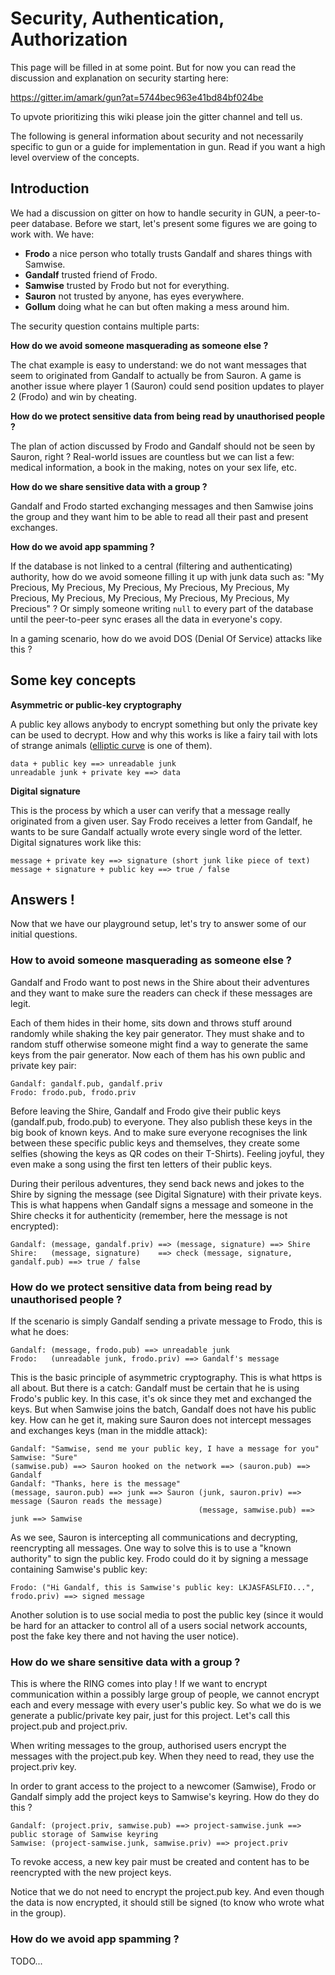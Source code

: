 # Security, Authentication, Authorization
This page will be filled in at some point. But for now you can read the discussion and explanation on security starting here:

https://gitter.im/amark/gun?at=5744bec963e41bd84bf024be

To upvote prioritizing this wiki please join the gitter channel and tell us.

The following is general information about security and not necessarily specific to gun or a guide for implementation in gun. Read if you want a high level overview of the concepts.

## Introduction

We had a discussion on gitter on how to handle security in GUN, a peer-to-peer database. Before we start, let's present some figures we are going to work with. We have:
* **Frodo** a nice person who totally trusts Gandalf and shares things with Samwise.
* **Gandalf** trusted friend of Frodo.
* **Samwise** trusted by Frodo but not for everything.
* **Sauron** not trusted by anyone, has eyes everywhere.
* **Gollum** doing what he can but often making a mess around him.

The security question contains multiple parts:

**How do we avoid someone masquerading as someone else ?**

The chat example is easy to understand: we do not want messages that seem to originated from Gandalf to actually be from Sauron. A game is another issue where player 1 (Sauron) could send position updates to player 2 (Frodo) and win by cheating.

**How do we protect sensitive data from being read by unauthorised people ?**

The plan of action discussed by Frodo and Gandalf should not be seen by Sauron, right ? Real-world issues are countless but we can list a few: medical information, a book in the making, notes on your sex life, etc.

**How do we share sensitive data with a group ?**

Gandalf and Frodo started exchanging messages and then Samwise joins the group and they want him to be able to read all their past and present exchanges.

**How do we avoid app spamming ?**

If the database is not linked to a central (filtering and authenticating) authority, how do we avoid someone filling it up with junk data such as: "My Precious, My Precious, My Precious, My Precious, My Precious, My Precious, My Precious, My Precious, My Precious, My Precious, My Precious" ? Or simply someone writing `null` to every part of the database until the peer-to-peer sync erases all the data in everyone's copy.

In a gaming scenario, how do we avoid DOS (Denial Of Service) attacks like this ?

## Some key concepts

**Asymmetric or public-key cryptography**

A public key allows anybody to encrypt something but only the private key can be used to decrypt. How and why this works is like a fairy tail with lots of strange animals ([elliptic curve](https://en.wikipedia.org/wiki/Elliptic_curve_cryptography) is one of them).

    data + public key ==> unreadable junk
    unreadable junk + private key ==> data

**Digital signature**

This is the process by which a user can verify that a message really originated from a given user. Say Frodo receives a letter from Gandalf, he wants to be sure Gandalf actually wrote every single word of the letter. Digital signatures work like this:

    message + private key ==> signature (short junk like piece of text)
    message + signature + public key ==> true / false

## Answers !

Now that we have our playground setup, let's try to answer some of our initial questions.

### How to avoid someone masquerading as someone else ?

Gandalf and Frodo want to post news in the Shire about their adventures and they want to make sure the readers can check if these messages are legit.

Each of them hides in their home, sits down and throws stuff around randomly while shaking the key pair generator. They must shake and to random stuff otherwise someone might find a way to generate the same keys from the pair generator. Now each of them has his own public and private key pair:

    Gandalf: gandalf.pub, gandalf.priv
    Frodo: frodo.pub, frodo.priv

Before leaving the Shire, Gandalf and Frodo give their public keys (gandalf.pub, frodo.pub) to everyone. They also publish these keys in the big book of known keys. And to make sure everyone recognises the link between these specific public keys and themselves, they create some selfies (showing the keys as QR codes on their T-Shirts). Feeling joyful, they even make a song using the first ten letters of their public keys.

During their perilous adventures, they send back news and jokes to the Shire by signing the message (see Digital Signature) with their private keys. This is what happens when Gandalf signs a message and someone in the Shire checks it for authenticity (remember, here the message is not encrypted):

    Gandalf: (message, gandalf.priv) ==> (message, signature) ==> Shire
    Shire:   (message, signature)    ==> check (message, signature, gandalf.pub) ==> true / false

### How do we protect sensitive data from being read by unauthorised people ?

If the scenario is simply Gandalf sending a private message to Frodo, this is what he does:

    Gandalf: (message, frodo.pub) ==> unreadable junk
    Frodo:   (unreadable junk, frodo.priv) ==> Gandalf's message

This is the basic principle of asymmetric cryptography. This is what https is all about. But there is a catch: Gandalf must be certain that he is using Frodo's public key. In this case, it's ok since they met and exchanged the keys. But when Samwise joins the batch, Gandalf does not have his public key. How can he get it, making sure Sauron does not intercept messages and exchanges keys (man in the middle attack):

    Gandalf: "Samwise, send me your public key, I have a message for you"
    Samwise: "Sure"
    (samwise.pub) ==> Sauron hooked on the network ==> (sauron.pub) ==> Gandalf
    Gandalf: "Thanks, here is the message"
    (message, sauron.pub) ==> junk ==> Sauron (junk, sauron.priv) ==> message (Sauron reads the message)
                                              (message, samwise.pub) ==> junk ==> Samwise

As we see, Sauron is intercepting all communications and decrypting, reencrypting all messages. One way to solve this is to use a "known authority" to sign the public key. Frodo could do it by signing a message containing Samwise's public key:

    Frodo: ("Hi Gandalf, this is Samwise's public key: LKJASFASLFIO...", frodo.priv) ==> signed message

Another solution is to use social media to post the public key (since it would be hard for an attacker to control all of a users social network accounts, post the fake key there and not having the user notice).

### How do we share sensitive data with a group ?

This is where the RING comes into play ! If we want to encrypt communication within a possibly large group of people, we cannot encrypt each and every message with every user's public key. So what we do is we generate a public/private key pair, just for this project. Let's call this project.pub and project.priv.

When writing messages to the group, authorised users encrypt the messages with the project.pub key. When they need to read, they use the project.priv key.

In order to grant access to the project to a newcomer (Samwise), Frodo or Gandalf simply add the project keys to Samwise's keyring. How do they do this ?

    Gandalf: (project.priv, samwise.pub) ==> project-samwise.junk ==> public storage of Samwise keyring
    Samwise: (project-samwise.junk, samwise.priv) ==> project.priv

To revoke access, a new key pair must be created and content has to be reencrypted with the new project keys.

Notice that we do not need to encrypt the project.pub key. And even though the data is now encrypted, it should still be signed (to know who wrote what in the group).

### How do we avoid app spamming ?

TODO...
